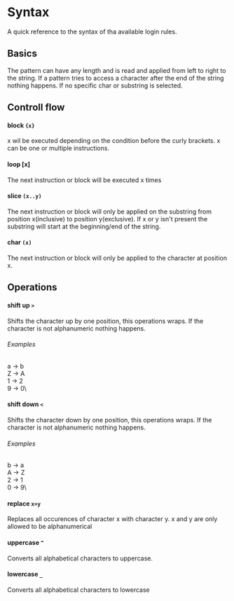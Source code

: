 # Syntax
A quick reference to the syntax of tha available login rules.

## Basics
The pattern can have any length and is read and applied from left to right to the string.
If a pattern tries to access a character after the end of the string nothing happens.
If no specific char or substring is selected.

## Controll flow

#### block `{x}`
x wil be executed depending on the condition before the curly brackets.
x can be one or multiple instructions.

#### loop [x]
The next instruction or block will be executed x times

#### slice `(x..y)`
The next instruction or block will only be applied on the substring from position x(inclusive) to position y(exclusive).
If x or y isn't present the substring will start at the beginning/end of the string.

#### char `(x)`
The next instruction or block will only be applied to the character at position x.


## Operations

#### shift up `>`
Shifts the character up by one position, this operations wraps.
If the character is not alphanumeric nothing happens.

###### Examples
a -> b\
Z -> A\
1 -> 2\
9 -> 0\

#### shift down `<`
Shifts the character down by one position, this operations wraps.
If the character is not alphanumeric nothing happens.

###### Examples
b -> a\
A -> Z\
2 -> 1\
0 -> 9\

#### replace `x=y`
Replaces all occurences of character x with character y.
x and y are only allowed to be alphanumerical

#### uppercase `^`
Converts all alphabetical characters to uppercase.

#### lowercase `_`
Converts all alphabetical characters to lowercase